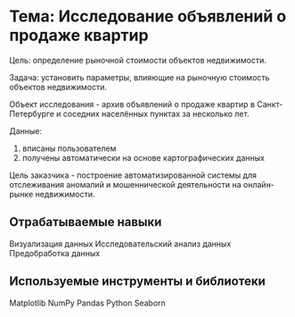 # Тема: Исследование объявлений о продаже квартир

Цель: определение рыночной стоимости объектов недвижимости.

Задача: установить параметры, влияющие на рыночную стоимость объектов недвижимости.

Объект исследования - архив объявлений о продаже квартир в Санкт-Петербурге и соседних населённых пунктах за несколько лет. 

Данные:
1) вписаны пользователем
2) получены автоматически на основе картографических данных

Цель заказчика - построение автоматизированной системы для отслеживания аномалий и мошеннической деятельности на онлайн-рынке недвижимости. 

## Отрабатываемые навыки
Визуализация данных Исследовательский анализ данных Предобработка данных

## Используемые инструменты и библиотеки
Matplotlib NumPy Pandas Python Seaborn
